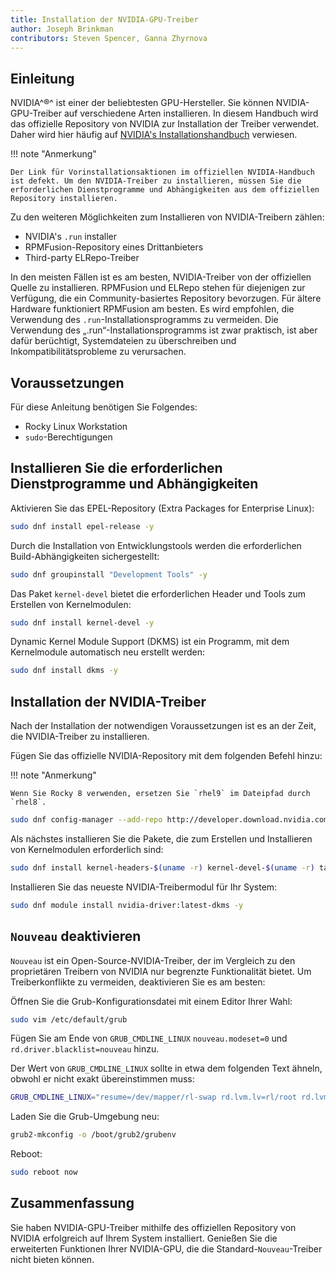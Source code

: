 ```yaml
---
title: Installation der NVIDIA-GPU-Treiber
author: Joseph Brinkman
contributors: Steven Spencer, Ganna Zhyrnova
---
```


## Einleitung

NVIDIA^®^ ist einer der beliebtesten GPU-Hersteller. Sie können NVIDIA-GPU-Treiber auf verschiedene Arten installieren. In diesem Handbuch wird das offizielle Repository von NVIDIA zur Installation der Treiber verwendet. Daher wird hier häufig auf [NVIDIA's Installationshandbuch](https://docs.nvidia.com/cuda/pdf/CUDA_Installation_Guide_Linux.pdf) verwiesen.

!!! note "Anmerkung"

```
Der Link für Vorinstallationsaktionen im offiziellen NVIDIA-Handbuch ist defekt. Um den NVIDIA-Treiber zu installieren, müssen Sie die erforderlichen Dienstprogramme und Abhängigkeiten aus dem offiziellen Repository installieren.
```

Zu den weiteren Möglichkeiten zum Installieren von NVIDIA-Treibern zählen:

- NVIDIA's `.run` installer
- RPMFusion-Repository eines Drittanbieters
- Third-party ELRepo-Treiber

In den meisten Fällen ist es am besten, NVIDIA-Treiber von der offiziellen Quelle zu installieren. RPMFusion und ELRepo stehen für diejenigen zur Verfügung, die ein Community-basiertes Repository bevorzugen. Für ältere Hardware funktioniert RPMFusion am besten. Es wird empfohlen, die Verwendung des `.run`-Installationsprogramms zu vermeiden. Die Verwendung des „.run“-Installationsprogramms ist zwar praktisch, ist aber dafür berüchtigt, Systemdateien zu überschreiben und Inkompatibilitätsprobleme zu verursachen.

## Voraussetzungen

Für diese Anleitung benötigen Sie Folgendes:

- Rocky Linux Workstation
- `sudo`-Berechtigungen

## Installieren Sie die erforderlichen Dienstprogramme und Abhängigkeiten

Aktivieren Sie das EPEL-Repository (Extra Packages for Enterprise Linux):

```bash
sudo dnf install epel-release -y
```

Durch die Installation von Entwicklungstools werden die erforderlichen Build-Abhängigkeiten sichergestellt:

```bash
sudo dnf groupinstall "Development Tools" -y
```

Das Paket `kernel-devel` bietet die erforderlichen Header und Tools zum Erstellen von Kernelmodulen:

```bash
sudo dnf install kernel-devel -y
```

Dynamic Kernel Module Support (DKMS) ist ein Programm, mit dem Kernelmodule automatisch neu erstellt werden:

```bash
sudo dnf install dkms -y
```

## Installation der NVIDIA-Treiber

Nach der Installation der notwendigen Voraussetzungen ist es an der Zeit, die NVIDIA-Treiber zu installieren.

Fügen Sie das offizielle NVIDIA-Repository mit dem folgenden Befehl hinzu:

!!! note "Anmerkung"

```
Wenn Sie Rocky 8 verwenden, ersetzen Sie `rhel9` im Dateipfad durch `rhel8`.
```

```bash
sudo dnf config-manager --add-repo http://developer.download.nvidia.com/compute/cuda/repos/rhel9/$(uname -i)/cuda-rhel9.repo
```

Als nächstes installieren Sie die Pakete, die zum Erstellen und Installieren von Kernelmodulen erforderlich sind:

```bash
sudo dnf install kernel-headers-$(uname -r) kernel-devel-$(uname -r) tar bzip2 make automake gcc gcc-c++ pciutils elfutils-libelf-devel libglvnd-opengl libglvnd-glx libglv-devel acpid pkgconfig dkms -y
```

Installieren Sie das neueste NVIDIA-Treibermodul für Ihr System:

```bash
sudo dnf module install nvidia-driver:latest-dkms -y
```

## `Nouveau` deaktivieren

`Nouveau` ist ein Open-Source-NVIDIA-Treiber, der im Vergleich zu den proprietären Treibern von NVIDIA nur begrenzte Funktionalität bietet. Um Treiberkonflikte zu vermeiden, deaktivieren Sie es am besten:

Öffnen Sie die Grub-Konfigurationsdatei mit einem Editor Ihrer Wahl:

```bash
sudo vim /etc/default/grub
```

Fügen Sie am Ende von `GRUB_CMDLINE_LINUX` `nouveau.modeset=0` und `rd.driver.blacklist=nouveau` hinzu.

Der Wert von `GRUB_CMDLINE_LINUX` sollte in etwa dem folgenden Text ähneln, obwohl er nicht exakt übereinstimmen muss:

```bash
GRUB_CMDLINE_LINUX="resume=/dev/mapper/rl-swap rd.lvm.lv=rl/root rd.lvm.lv=rl/swap crashkernel=auto rhgb quiet nouveau.modeset=0 rd.driver.blacklist=nouveau"
```

Laden Sie die Grub-Umgebung neu:

```bash
grub2-mkconfig -o /boot/grub2/grubenv
```

Reboot:

```bash
sudo reboot now
```

## Zusammenfassung

Sie haben NVIDIA-GPU-Treiber mithilfe des offiziellen Repository von NVIDIA erfolgreich auf Ihrem System installiert. Genießen Sie die erweiterten Funktionen Ihrer NVIDIA-GPU, die die Standard-`Nouveau`-Treiber nicht bieten können.

